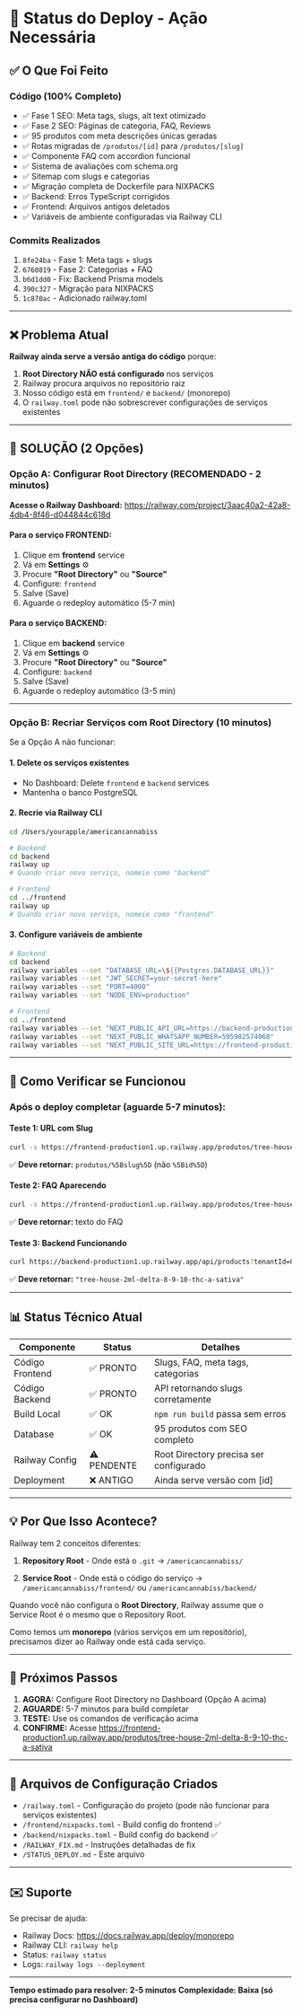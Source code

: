 # 🚨 Status do Deploy - Ação Necessária

## ✅ O Que Foi Feito

### Código (100% Completo)
- ✅ Fase 1 SEO: Meta tags, slugs, alt text otimizado
- ✅ Fase 2 SEO: Páginas de categoria, FAQ, Reviews
- ✅ 95 produtos com meta descrições únicas geradas
- ✅ Rotas migradas de `/produtos/[id]` para `/produtos/[slug]`
- ✅ Componente FAQ com accordion funcional
- ✅ Sistema de avaliações com schema.org
- ✅ Sitemap com slugs e categorias
- ✅ Migração completa de Dockerfile para NIXPACKS
- ✅ Backend: Erros TypeScript corrigidos
- ✅ Frontend: Arquivos antigos deletados
- ✅ Variáveis de ambiente configuradas via Railway CLI

### Commits Realizados
1. `8fe24ba` - Fase 1: Meta tags + slugs
2. `6760819` - Fase 2: Categorias + FAQ
3. `b6d1dd0` - Fix: Backend Prisma models
4. `390c327` - Migração para NIXPACKS
5. `1c870ac` - Adicionado railway.toml

---

## ❌ Problema Atual

**Railway ainda serve a versão antiga do código** porque:

1. **Root Directory NÃO está configurado** nos serviços
2. Railway procura arquivos no repositório raiz
3. Nosso código está em `frontend/` e `backend/` (monorepo)
4. O `railway.toml` pode não sobrescrever configurações de serviços existentes

---

## 🎯 SOLUÇÃO (2 Opções)

### Opção A: Configurar Root Directory (RECOMENDADO - 2 minutos)

**Acesse o Railway Dashboard:**
https://railway.com/project/3aac40a2-42a8-4db4-8f46-d044844c618d

#### Para o serviço FRONTEND:
1. Clique em **frontend** service
2. Vá em **Settings** ⚙️
3. Procure **"Root Directory"** ou **"Source"**
4. Configure: `frontend`
5. Salve (Save)
6. Aguarde o redeploy automático (5-7 min)

#### Para o serviço BACKEND:
1. Clique em **backend** service
2. Vá em **Settings** ⚙️
3. Procure **"Root Directory"** ou **"Source"**
4. Configure: `backend`
5. Salve (Save)
6. Aguarde o redeploy automático (3-5 min)

---

### Opção B: Recriar Serviços com Root Directory (10 minutos)

Se a Opção A não funcionar:

#### 1. Delete os serviços existentes
- No Dashboard: Delete `frontend` e `backend` services
- Mantenha o banco PostgreSQL

#### 2. Recrie via Railway CLI

```bash
cd /Users/yourapple/americancannabiss

# Backend
cd backend
railway up
# Quando criar novo serviço, nomeie como "backend"

# Frontend
cd ../frontend
railway up
# Quando criar novo serviço, nomeie como "frontend"
```

#### 3. Configure variáveis de ambiente

```bash
# Backend
cd backend
railway variables --set "DATABASE_URL=\${{Postgres.DATABASE_URL}}"
railway variables --set "JWT_SECRET=your-secret-here"
railway variables --set "PORT=4000"
railway variables --set "NODE_ENV=production"

# Frontend
cd ../frontend
railway variables --set "NEXT_PUBLIC_API_URL=https://backend-production1.up.railway.app"
railway variables --set "NEXT_PUBLIC_WHATSAPP_NUMBER=595982574068"
railway variables --set "NEXT_PUBLIC_SITE_URL=https://frontend-production1.up.railway.app"
```

---

## 🧪 Como Verificar se Funcionou

### Após o deploy completar (aguarde 5-7 minutos):

#### Teste 1: URL com Slug
```bash
curl -s https://frontend-production1.up.railway.app/produtos/tree-house-2ml-delta-8-9-10-thc-a-sativa | grep -o "produtos/%5B[^%]*%5D" | head -1
```

✅ **Deve retornar:** `produtos/%5Bslug%5D` (não `%5Bid%5D`)

#### Teste 2: FAQ Aparecendo
```bash
curl -s https://frontend-production1.up.railway.app/produtos/tree-house-2ml-delta-8-9-10-thc-a-sativa | grep -i "perguntas frequentes"
```

✅ **Deve retornar:** texto do FAQ

#### Teste 3: Backend Funcionando
```bash
curl https://backend-production1.up.railway.app/api/products?tenantId=0fb61585-3cb3-48b3-ae76-0a5358084a8c | jq '.[0].slug'
```

✅ **Deve retornar:** `"tree-house-2ml-delta-8-9-10-thc-a-sativa"`

---

## 📊 Status Técnico Atual

| Componente | Status | Detalhes |
|------------|--------|----------|
| Código Frontend | ✅ PRONTO | Slugs, FAQ, meta tags, categorias |
| Código Backend | ✅ PRONTO | API retornando slugs corretamente |
| Build Local | ✅ OK | `npm run build` passa sem erros |
| Database | ✅ OK | 95 produtos com SEO completo |
| Railway Config | ⚠️ PENDENTE | Root Directory precisa ser configurado |
| Deployment | ❌ ANTIGO | Ainda serve versão com [id] |

---

## 💡 Por Que Isso Acontece?

Railway tem 2 conceitos diferentes:

1. **Repository Root** - Onde está o `.git`
   → `/americancannabiss/`

2. **Service Root** - Onde está o código do serviço
   → `/americancannabiss/frontend/` ou `/americancannabiss/backend/`

Quando você não configura o **Root Directory**, Railway assume que o Service Root é o mesmo que o Repository Root.

Como temos um **monorepo** (vários serviços em um repositório), precisamos dizer ao Railway onde está cada serviço.

---

## 🎯 Próximos Passos

1. **AGORA:** Configure Root Directory no Dashboard (Opção A acima)
2. **AGUARDE:** 5-7 minutos para build completar
3. **TESTE:** Use os comandos de verificação acima
4. **CONFIRME:** Acesse https://frontend-production1.up.railway.app/produtos/tree-house-2ml-delta-8-9-10-thc-a-sativa

---

## 📝 Arquivos de Configuração Criados

- `/railway.toml` - Configuração do projeto (pode não funcionar para serviços existentes)
- `/frontend/nixpacks.toml` - Build config do frontend ✅
- `/backend/nixpacks.toml` - Build config do backend ✅
- `/RAILWAY_FIX.md` - Instruções detalhadas de fix
- `/STATUS_DEPLOY.md` - Este arquivo

---

## ✉️ Suporte

Se precisar de ajuda:
- Railway Docs: https://docs.railway.app/deploy/monorepo
- Railway CLI: `railway help`
- Status: `railway status`
- Logs: `railway logs --deployment`

---

**Tempo estimado para resolver: 2-5 minutos**
**Complexidade: Baixa (só precisa configurar no Dashboard)**
